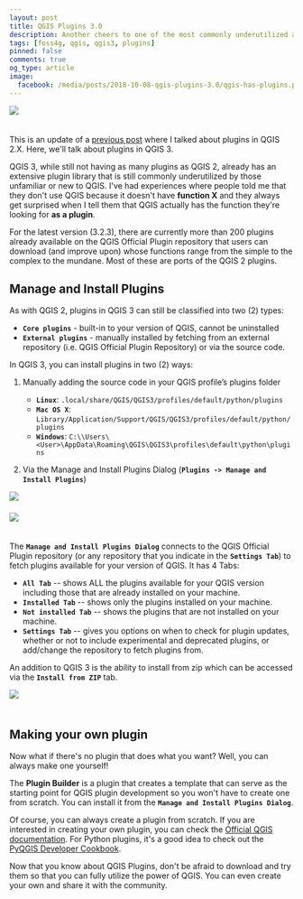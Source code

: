 ```yaml
---
layout: post
title: QGIS Plugins 3.0
description: Another cheers to one of the most commonly underutilized and underappreciated part of QGIS.
tags: [foss4g, qgis, qgis3, plugins]
pinned: false
comments: true
og_type: article
image:
  facebook: /media/posts/2018-10-08-qgis-plugins-3.0/qgis-has-plugins.png
---
```


<div style="padding-bottom: 1.5em;"><img class="img-responsive" style="display: block; margin: auto;" src="{{ site.baseurl }}/media/posts/2018-10-08-qgis-plugins-3.0/qgis-has-plugins.png"></div>

This is an update of a [previous post](https://benhur07b.github.io/2017-07-14-qgis-plugins.html) where I talked about plugins in QGIS 2.X. Here, we'll talk about plugins in QGIS 3.

QGIS 3, while still not having as many plugins as QGIS 2, already has an extensive plugin library that is still commonly underutilized by those unfamiliar or new to QGIS. I've had experiences where people told me that they don't use QGIS because it doesn't have **function X** and they always get surprised when I tell them that QGIS actually has the function they're looking for **as a plugin**.

For the latest version (3.2.3), there are currently more than 200 plugins already available on the QGIS Official Plugin repository that users can download (and improve upon) whose functions range from the simple to the complex to the mundane. Most of these are ports of the QGIS 2 plugins.

## Manage and Install Plugins
As with QGIS 2, plugins in QGIS 3 can still be classified into two (2) types:
* **```Core plugins```** - built-in to your version of QGIS, cannot be uninstalled
* **```External plugins```** - manually installed by fetching from an external repository (i.e. QGIS Official Plugin Repository) or via the source code.

In QGIS 3, you can install plugins in two (2) ways:
1. Manually adding the source code in your QGIS profile’s plugins folder
    * **```Linux```**: ```.local/share/QGIS/QGIS3/profiles/default/python/plugins```
    * **```Mac OS X```**: ```Library/Application/Support/QGIS/QGIS3/profiles/default/python/plugins```
    * **```Windows```**: ```C:\\Users\<User>\AppData\Roaming\QGIS\QGIS3\profiles\default\python\plugins```

2. Via the Manage and Install Plugins Dialog (**```Plugins -> Manage and Install Plugins```**)

<div style="padding-bottom: 1.5em;"><img class="img-responsive" style="display: block; margin: auto;" src="{{ site.baseurl }}/media/posts/2018-10-08-qgis-plugins-3.0/manage-and-install.png"></div>

<div style="padding-bottom: 1.5em;"><img class="img-responsive" style="display: block; margin: auto;" src="{{ site.baseurl }}/media/posts/2018-10-08-qgis-plugins-3.0/qgis-has-plugins.png"></div>

The **```Manage and Install Plugins Dialog```** connects to the QGIS Official Plugin repository (or any repository that you indicate in the **```Settings Tab```**) to fetch plugins available for your version of QGIS. It has 4 Tabs:
* **```All Tab```** -- shows ALL the plugins available for your QGIS version including those that are already installed on your machine.
* **```Installed Tab```** -- shows only the plugins installed on your machine.
* **```Not installed Tab```** -- shows the plugins that are not installed on your machine.
* **```Settings Tab```** -- gives you options on when to check for plugin updates, whether or not to include experimental and deprecated plugins, or add/change the repository to fetch plugins from.

An addition to QGIS 3 is the ability to install from zip which can be accessed via the **```Install from ZIP```** tab.

<div style="padding-bottom: 1.5em;"><img class="img-responsive" style="display: block; margin: auto;" src="{{ site.baseurl }}/media/posts/2018-10-08-qgis-plugins-3.0/from-zip.png"></div>

## Making your own plugin
Now what if there's no plugin that does what you want? Well, you can always make one yourself!

The **Plugin Builder** is a plugin that creates a template that can serve as the starting point for QGIS plugin development so you won't have to create one from scratch. You can install it from the **```Manage and Install Plugins Dialog```**.

Of course, you can always create a plugin from scratch. If you are interested in creating your own plugin, you can check the [Official QGIS documentation](http://docs.qgis.org/testing/en/docs/pyqgis_developer_cookbook/plugins.html). For Python plugins, it's a good idea to check out the [PyQGIS Developer Cookbook](http://docs.qgis.org/testing/en/docs/pyqgis_developer_cookbook/).


Now that you know about QGIS Plugins, don't be afraid to download and try them so that you can fully utilize the power of QGIS. You can even create your own and share it with the community.
